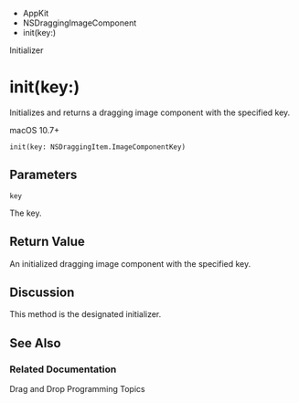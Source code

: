 

- AppKit
- NSDraggingImageComponent
-  init(key:) 

Initializer

# init(key:)

Initializes and returns a dragging image component with the specified key.

macOS 10.7+

``` source
init(key: NSDraggingItem.ImageComponentKey)
```

## Parameters 

`key`  

The key.

## Return Value

An initialized dragging image component with the specified key.

## Discussion

This method is the designated initializer.

## See Also

### Related Documentation

Drag and Drop Programming Topics

